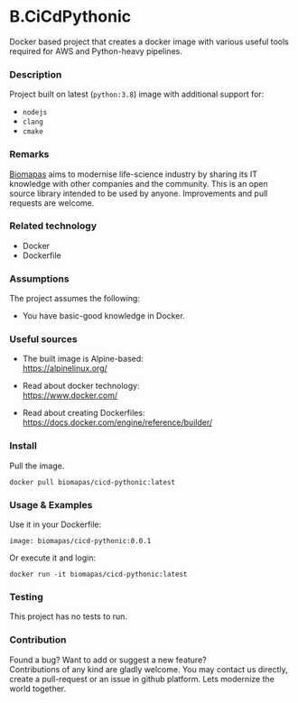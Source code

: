 # B.CiCdPythonic

Docker based project that creates a docker image with various useful 
tools required for AWS and Python-heavy pipelines.

### Description

Project built on latest (`python:3.8`) image with additional support for:

- `nodejs`
- `clang`
- `cmake`

### Remarks

[Biomapas](https://biomapas.com) aims to modernise life-science 
industry by sharing its IT knowledge with other companies and 
the community. This is an open source library intended to be used 
by anyone. Improvements and pull requests are welcome.

### Related technology

- Docker
- Dockerfile

### Assumptions

The project assumes the following:

- You have basic-good knowledge in Docker.

### Useful sources

- The built image is Alpine-based:<br>
https://alpinelinux.org/

- Read about docker technology:<br>
https://www.docker.com/

- Read about creating Dockerfiles:<br>
https://docs.docker.com/engine/reference/builder/

### Install

Pull the image.
```
docker pull biomapas/cicd-pythonic:latest
```

### Usage & Examples

Use it in your Dockerfile:
```
image: biomapas/cicd-pythonic:0.0.1
```

Or execute it and login:
```
docker run -it biomapas/cicd-pythonic:latest
```

### Testing

This project has no tests to run.

### Contribution

Found a bug? Want to add or suggest a new feature?<br>
Contributions of any kind are gladly welcome. You may contact us 
directly, create a pull-request or an issue in github platform.
Lets modernize the world together.
